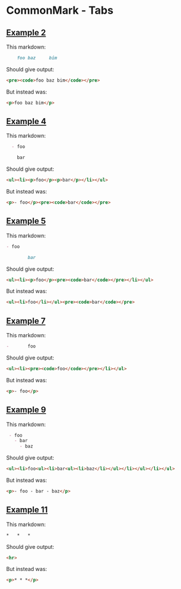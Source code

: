 # CommonMark - Tabs

## [Example 2](https://spec.commonmark.org/0.29/#example-2)

This markdown:

```markdown
  	foo	baz		bim

```

Should give output:

```html
<pre><code>foo baz bim</code></pre>
```

But instead was:

```html
<p>foo baz bim</p>
```
## [Example 4](https://spec.commonmark.org/0.29/#example-4)

This markdown:

```markdown
  - foo

	bar

```

Should give output:

```html
<ul><li><p>foo</p><p>bar</p></li></ul>
```

But instead was:

```html
<p>- foo</p><pre><code>bar</code></pre>
```
## [Example 5](https://spec.commonmark.org/0.29/#example-5)

This markdown:

```markdown
- foo

		bar

```

Should give output:

```html
<ul><li><p>foo</p><pre><code>bar</code></pre></li></ul>
```

But instead was:

```html
<ul><li>foo</li></ul><pre><code>bar</code></pre>
```
## [Example 7](https://spec.commonmark.org/0.29/#example-7)

This markdown:

```markdown
-		foo

```

Should give output:

```html
<ul><li><pre><code>foo</code></pre></li></ul>
```

But instead was:

```html
<p>- foo</p>
```
## [Example 9](https://spec.commonmark.org/0.29/#example-9)

This markdown:

```markdown
 - foo
   - bar
	 - baz

```

Should give output:

```html
<ul><li>foo<ul><li>bar<ul><li>baz</li></ul></li></ul></li></ul>
```

But instead was:

```html
<p>- foo - bar - baz</p>
```
## [Example 11](https://spec.commonmark.org/0.29/#example-11)

This markdown:

```markdown
*	*	*	

```

Should give output:

```html
<hr>
```

But instead was:

```html
<p>* * *</p>
```
